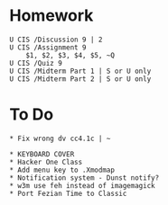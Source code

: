 # Homework

    U CIS /Discussion 9 | 2
    U CIS /Assignment 9
        $1, $2, $3, $4, $5, ~Q
    U CIS /Quiz 9
    U CIS /Midterm Part 1 | S or U only
    U CIS /Midterm Part 2 | S or U only

# To Do

    * Fix wrong dv cc4.1c | ~

    * KEYBOARD COVER
    * Hacker One Class
    * Add menu key to .Xmodmap
    * Notification system - Dunst notify?
    * w3m use feh instead of imagemagick
    * Port Fezian Time to Classic
